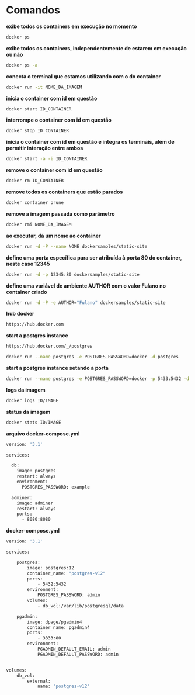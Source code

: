 
# Comandos

**exibe todos os containers em execução no momento**
```bash
docker ps
```

**exibe todos os containers, independentemente de estarem em execução ou não**
```bash
docker ps -a
``` 

**conecta o terminal que estamos utilizando com o do container**
```bash
docker run -it NOME_DA_IMAGEM
```

**inicia o container com id em questão**
```bash
docker start ID_CONTAINER
```

**interrompe o container com id em questão**
```bash
docker stop ID_CONTAINER
```

**inicia o container com id em questão e integra os terminais, além de permitir interação entre ambos**
```bash
docker start -a -i ID_CONTAINER
```

**remove o container com id em questão**
```bash
docker rm ID_CONTAINER
```

**remove todos os containers que estão parados**
```bash
docker container prune
```

**remove a imagem passada como parâmetro**
```bash
docker rmi NOME_DA_IMAGEM
```

**ao executar, dá um nome ao container**
```bash
docker run -d -P --name NOME dockersamples/static-site
```

**define uma porta específica para ser atribuída à porta 80 do container, neste caso 12345**
```bash
docker run -d -p 12345:80 dockersamples/static-site
```

**define uma variável de ambiente AUTHOR com o valor Fulano no container criado**
```bash
docker run -d -P -e AUTHOR="Fulano" dockersamples/static-site
```






**hub docker**
```bash
https://hub.docker.com
```

**start a postgres instance**
```bash
https://hub.docker.com/_/postgres
```

```bash
docker run --name postgres -e POSTGRES_PASSWORD=docker -d postgres
```

**start a postgres instance setando a porta**
```bash
docker run --name postgres -e POSTGRES_PASSWORD=docker -p 5433:5432 -d postgres
```

**logs da imagem**
```bash
docker logs ID/IMAGE
```

**status da imagem**
```bash
docker stats ID/IMAGE
```

**arquivo docker-compose.yml**
```bash
version: '3.1'

services:

  db:
    image: postgres
    restart: always
    environment:
      POSTGRES_PASSWORD: example

  adminer:
    image: adminer
    restart: always
    ports:
      - 8080:8080
```

**docker-compose.yml**
```bash
version: '3.1'

services:

    postgres:
        image: postgres:12
        container_name: "postgres-v12"
        ports:
            - 5432:5432
        environment:
            POSTGRES_PASSWORD: admin
        volumes:
            - db_vol:/var/lib/postgresql/data

    pgadmin:
        image: dpage/pgadmin4
        container_name: pgadmin4
        ports:
            - 3333:80
        environment:
            PGADMIN_DEFAULT_EMAIL: admin
            PGADMIN_DEFAULT_PASSWORD: admin


volumes:
    db_vol:
        external:
            name: "postgres-v12"
```



